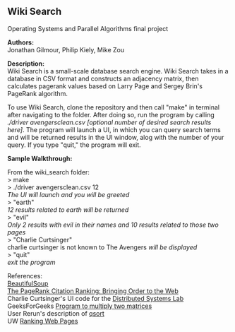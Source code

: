 ## Wiki Search
Operating Systems and Parallel Algorithms final project

**Authors:**  
Jonathan Gilmour, Philip Kiely, Mike Zou

**Description:**   
Wiki Search is a small-scale database search engine. Wiki Search takes in a database in CSV format and constructs an adjacency matrix, then calculates pagerank values based on Larry Page and Sergey Brin's PageRank algorithm. 

To use Wiki Search, clone the repository and then call "make" in terminal after navigating to the folder. After doing so, run the program by calling *./driver avengersclean.csv \[optional number of desired search results here\]*. The program will launch a UI, in which you can query search terms and will be returned results in the UI window, alog with the number of your query. If you type "quit," the program will exit.

**Sample Walkthrough:**

From the wiki_search folder:    
\> make  
\> ./driver avengersclean.csv 12  
*The UI will launch and you will be greeted*  
\> "earth"  
*12 results related to earth will be returned*  
\> "evil"  
*Only 2 results with evil in their names and 10 results related to those two pages*   
\> "Charlie Curtsinger"  
charlie curtsinger is not known to The Avengers *will be displayed*  
\> "quit"  
*exit the program*  

References:  
[BeautifulSoup](https://www.crummy.com/software/BeautifulSoup/bs4/doc/#quick-start "BeautifulSoup")  
[The PageRank Citation Ranking: Bringing Order to the Web](http://ilpubs.stanford.edu:8090/422/1/1999-66.pdf "PageRank")  
Charlie Curtsinger's UI code for the [Distributed Systems Lab](http://www.cs.grinnell.edu/~curtsinger/teaching/2018S/CSC213/labs/distributed-systems.html "Distributed Systems")  
GeeksForGeeks [Program to multiply two matrices](https://www.geeksforgeeks.org/c-program-multiply-two-matrices/ "Matrix Multiplication")  
User Rerun's description of [qsort](https://stackoverflow.com/questions/1787996/c-library-function-to-do-sort "qsort")  
UW [Ranking Web Pages](https://sites.math.washington.edu/~greenbau/Math_498/lecture03_pagerank.pdf "Ranking Web Pages")
